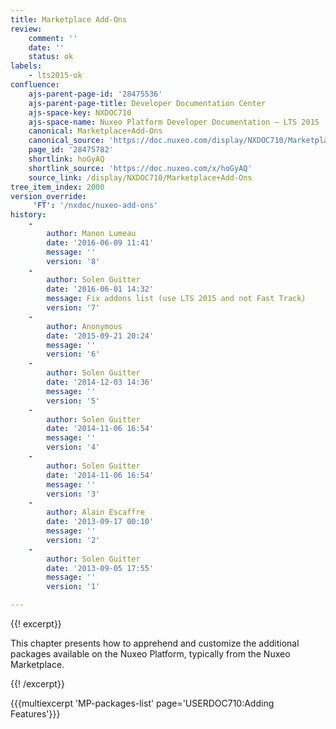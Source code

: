 ```yaml
---
title: Marketplace Add-Ons
review:
    comment: ''
    date: ''
    status: ok
labels:
    - lts2015-ok
confluence:
    ajs-parent-page-id: '28475536'
    ajs-parent-page-title: Developer Documentation Center
    ajs-space-key: NXDOC710
    ajs-space-name: Nuxeo Platform Developer Documentation — LTS 2015
    canonical: Marketplace+Add-Ons
    canonical_source: 'https://doc.nuxeo.com/display/NXDOC710/Marketplace+Add-Ons'
    page_id: '28475782'
    shortlink: hoGyAQ
    shortlink_source: 'https://doc.nuxeo.com/x/hoGyAQ'
    source_link: /display/NXDOC710/Marketplace+Add-Ons
tree_item_index: 2000
version_override:
     'FT': '/nxdoc/nuxeo-add-ons'
history:
    -
        author: Manon Lumeau
        date: '2016-06-09 11:41'
        message: ''
        version: '8'
    -
        author: Solen Guitter
        date: '2016-06-01 14:32'
        message: Fix addons list (use LTS 2015 and not Fast Track)
        version: '7'
    -
        author: Anonymous
        date: '2015-09-21 20:24'
        message: ''
        version: '6'
    -
        author: Solen Guitter
        date: '2014-12-03 14:36'
        message: ''
        version: '5'
    -
        author: Solen Guitter
        date: '2014-11-06 16:54'
        message: ''
        version: '4'
    -
        author: Solen Guitter
        date: '2014-11-06 16:54'
        message: ''
        version: '3'
    -
        author: Alain Escaffre
        date: '2013-09-17 00:10'
        message: ''
        version: '2'
    -
        author: Solen Guitter
        date: '2013-09-05 17:55'
        message: ''
        version: '1'

---
```

{{! excerpt}}

This chapter presents how to apprehend and customize the additional packages available on the Nuxeo Platform, typically from the Nuxeo Marketplace.

{{! /excerpt}}

{{{multiexcerpt 'MP-packages-list' page='USERDOC710:Adding Features'}}}
